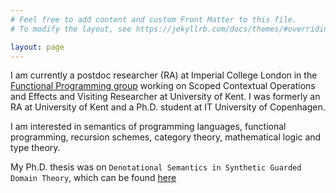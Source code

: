 ```yaml
---
# Feel free to add content and custom Front Matter to this file.
# To modify the layout, see https://jekyllrb.com/docs/themes/#overriding-theme-defaults

layout: page
---
```



I am currently a postdoc researcher (RA) at Imperial College London in the [Functional Programming group][func-group] working on Scoped Contextual Operations and Effects and Visiting Researcher at University of Kent. 
I was formerly an RA at University of Kent and a Ph.D. student at IT University of Copenhagen.

I am interested in semantics of programming languages, functional programming, recursion schemes, category theory, mathematical logic and type theory.

My Ph.D. thesis was on `Denotational Semantics in Synthetic Guarded Domain Theory`, which can be found [here][phdthesis]


[func-group]:https://fp.doc.ic.ac.uk
[phdthesis]:/assets/papers/paviotti-phdthesis.pdf